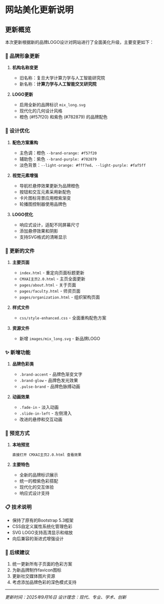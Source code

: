 # 网站美化更新说明

## 更新概览

本次更新根据新的品牌LOGO设计对网站进行了全面美化升级，主要变更如下：

### 🎨 品牌形象更新

1. **机构名称变更**
   - 旧名称：复旦大学计算力学与人工智能研究院
   - 新名称：**计算力学与人工智能交叉研究院**

2. **LOGO更新**
   - 启用全新的品牌标识 `mix_long.svg`
   - 现代化的几何设计风格
   - 橙色 (#f57f20) 和紫色 (#782879) 的品牌配色

### 🎯 设计优化

1. **配色方案重构**
   - 主色调：橙色 `--brand-orange: #f57f20`
   - 辅助色：紫色 `--brand-purple: #782879`
   - 淡色背景：`--light-orange: #fff7ed`、`--light-purple: #faf5ff`

2. **视觉元素增强**
   - 导航栏悬停效果更新为品牌橙色
   - 按钮和交互元素采用新配色
   - 卡片图标背景应用橙紫渐变
   - 轮播图控制器使用品牌色

3. **LOGO优化**
   - 响应式设计，适配不同屏幕尺寸
   - 添加悬停效果和阴影
   - 支持SVG格式的清晰显示

### 📱 更新的文件

1. **主要页面**
   - `index.html` - 重定向页面标题更新
   - `CMXAI主页2.0.html` - 主页全面更新
   - `pages/about.html` - 关于页面
   - `pages/faculty.html` - 师资页面
   - `pages/organization.html` - 组织架构页面

2. **样式文件**
   - `css/style-enhanced.css` - 全面重构配色方案

3. **资源文件**
   - 新增 `images/mix_long.svg` - 新品牌LOGO

### ✨ 新增功能

1. **品牌色彩类**
   - `.brand-accent` - 品牌色渐变文字
   - `.brand-glow` - 品牌色发光效果
   - `.pulse-brand` - 品牌色脉搏动画

2. **动画效果**
   - `.fade-in` - 淡入动画
   - `.slide-in-left` - 左侧滑入
   - 改进的悬停和交互动画

### 🚀 预览方式

1. **本地预览**
   ```
   直接打开 CMXAI主页2.0.html 查看效果
   ```

2. **主要特色**
   - 全新的品牌标识展示
   - 统一的橙紫色彩搭配
   - 现代化的交互体验
   - 响应式设计支持

### 📋 技术说明

- 保持了原有的Bootstrap 5.3框架
- CSS自定义属性系统化管理色彩
- SVG LOGO支持高清显示和缩放
- 向后兼容的渐进式增强设计

### 🔄 后续建议

1. 统一更新所有子页面的色彩方案
2. 为新品牌制作favicon图标
3. 更新社交媒体图片资源
4. 考虑添加品牌色彩的深色模式支持

---

*更新时间：2025年9月16日*
*设计理念：现代、专业、学术、创新*